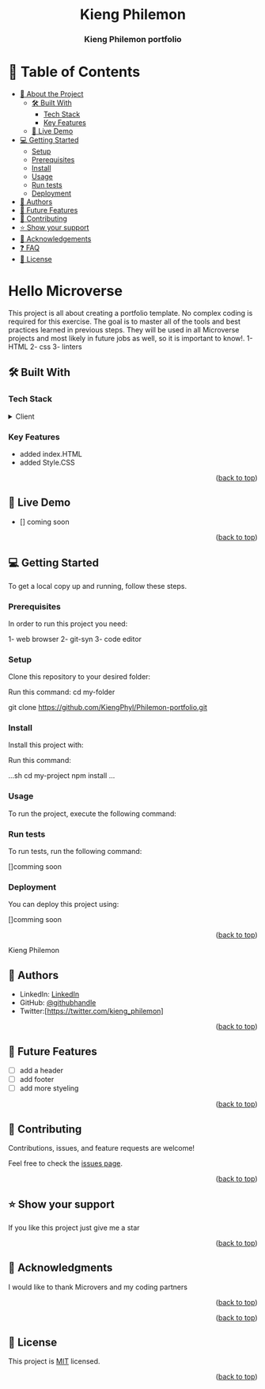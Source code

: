 <a name="readme-top"></a>

<div align="center">

 # Kieng Philemon

  <h3><b>Kieng Philemon portfolio</b></h3>

</div>

<a name="readme-top"></a>


# 📗 Table of Contents

- [📖 About the Project](#about-project)
  - [🛠 Built With](#built-with)
    - [Tech Stack](#tech-stack)
    - [Key Features](#key-features)
  - [🚀 Live Demo](#live-demo)
- [💻 Getting Started](#getting-started)
  - [Setup](#setup)
  - [Prerequisites](#prerequisites)
  - [Install](#install)
  - [Usage](#usage)
  - [Run tests](#run-tests)
  - [Deployment](#triangular_flag_on_post-deployment)
- [👥 Authors](#authors)
- [🔭 Future Features](#future-features)
- [🤝 Contributing](#contributing)
- [⭐️ Show your support](#support)
- [🙏 Acknowledgements](#acknowledgements)
- [❓ FAQ](#faq)
- [📝 License](#license)

# Hello Microverse
This project is all about creating a portfolio template. No complex coding is required for this exercise. The goal is to master all of the tools and best practices learned in previous steps. They will be used in all Microverse projects and most likely in future jobs as well, so it is important to know!.
1- HTML
2- css
3- linters

## 🛠 Built With <a name="built-with"></a>

### Tech Stack <a name="tech-stack"></a>

<details>
  <summary>Client</summary>
  <ul>
    <li><a href="https://reactjs.org/">HTML</a></li>
    <li><a href="https://reactjs.org/">CSS</a></li>
  </ul>
</details>

### Key Features <a name="key-features"></a>

- added index.HTML
- added Style.CSS

<p align="right">(<a href="#readme-top">back to top</a>)</p>



## 🚀 Live Demo <a name="live-demo"></a>

- [] coming soon


<p align="right">(<a href="#readme-top">back to top</a>)</p>



## 💻 Getting Started <a name="getting-started"></a>



To get a local copy up and running, follow these steps.

### Prerequisites

In order to run this project you need:


1- web browser
2- git-syn
3- code editor

### Setup

Clone this repository to your desired folder:

Run this command:
  cd my-folder

git clone https://github.com/KiengPhyl/Philemon-portfolio.git

### Install

Install this project with:


Run this command:

...sh
  cd my-project
  npm install
  ...

### Usage

To run the project, execute the following command:



### Run tests

To run tests, run the following command:

[]comming soon


### Deployment

You can deploy this project using:

[]comming soon

<p align="right">(<a href="#readme-top">back to top</a>)</p>

Kieng Philemon



## 👥 Authors <a name="authors"></a>

- LinkedIn: [LinkedIn](https://www.linkedin.com/in/phylah-kieng-949520120/)
- GitHub: [@githubhandle](https://github.com/KiengPhyl/Hello-world.git)
- Twitter:[https://twitter.com/kieng_philemon]


<p align="right">(<a href="#readme-top">back to top</a>)</p>



## 🔭 Future Features <a name="future-features"></a>

- [ ] add a header
- [ ] add footer
- [ ] add more styeling

<p align="right">(<a href="#readme-top">back to top</a>)</p>



## 🤝 Contributing <a name="contributing"></a>

Contributions, issues, and feature requests are welcome!

Feel free to check the [issues page](../../issues/).

<p align="right">(<a href="#readme-top">back to top</a>)</p>



## ⭐️ Show your support <a name="support"></a>



If you like this project just give me a star

<p align="right">(<a href="#readme-top">back to top</a>)</p>



## 🙏 Acknowledgments <a name="acknowledgements"></a>

I would like to thank Microvers and my coding partners

<p align="right">(<a href="#readme-top">back to top</a>)</p>





<p align="right">(<a href="#readme-top">back to top</a>)</p>



## 📝 License <a name="license"></a>

This project is [MIT](./LICENSE) licensed.


<p align="right">(<a href="#readme-top">back to top</a>)</p>

